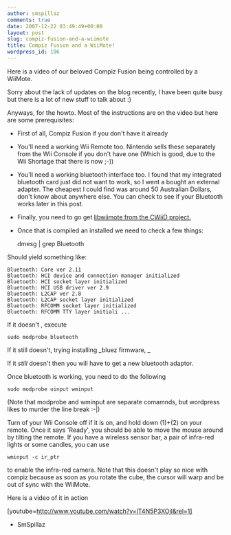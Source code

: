 ```yaml
---
author: smspillaz
comments: true
date: 2007-12-22 03:49:49+00:00
layout: post
slug: compiz-fusion-and-a-wiimote
title: Compiz Fusion and a WiiMote!
wordpress_id: 196
---
```


Here is a video of our beloved Compiz Fusion being controlled by a WiiMote.

Sorry about the lack of updates on the blog recently, I have been quite busy but there is a lot of new stuff to talk about :)

Anyways, for the howto. Most of the instructions are on the video but here are some prerequisites:



	
  * First of all, Compiz Fusion if you don't have it already

	
  * You'll need a working Wii Remote too. Nintendo sells these separately from the Wii Console if you don't have one (Which is good, due to the Wii Shortage that there is now ;-))

	
  * You'll need a working bluetooth interface too. I found that my integrated bluetooth card just did not want to work, so I went a bought an external adapter. The cheapest I could find was around 50 Australian Dollars, don't know about anywhere else. You can check to see if your Bluetooth works later in this post.

	
  * Finally, you need to go get [libwiimote from the CWiiD project.](http://www.wiili.org/index.php/CWiid#Download)

	
  * Once that is compiled an installed we need to check a few things:



    
    dmesg | grep Bluetooth


Should yield something like:

    
    Bluetooth: Core ver 2.11
    Bluetooth: HCI device and connection manager initialized
    Bluetooth: HCI socket layer initialized
    Bluetooth: HCI USB driver ver 2.9
    Bluetooth: L2CAP ver 2.8
    Bluetooth: L2CAP socket layer initialized
    Bluetooth: RFCOMM socket layer initialized
    Bluetooth: RFCOMM TTY layer initiali ...


If it doesn't , execute

    
    sudo modprobe bluetooth


If it still doesn't, trying installing _bluez firmware, _

If it *still* doesn't then you will have to get a new bluetooth adaptor.

Once bluetooth is working, you need to do the following

    
    sudo modprobe uinput wminput


(Note that modprobe and wminput are separate comamnds, but wordpress likes to murder the line break :-|)

Turn of your Wii Console off if it is on, and hold down (1)+(2) on your remote. Once it says 'Ready', you should be able to move the mouse around by tilting the remote. If you have a wireless sensor bar, a pair of infra-red lights or some candles, you can use

    
    wminput -c ir_ptr


to enable the infra-red camera. Note that this doesn't play so nice with compiz because as soon as you rotate the cube, the cursor will warp and be out of sync with the WiiMote.

Here is a video of it in action

[youtube=http://www.youtube.com/watch?v=lT4N5P3XOjI&rel=1]

- SmSpillaz


